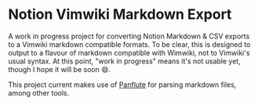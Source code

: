 # Notion Vimwiki Markdown Export

A work in progress project for converting Notion Markdown & CSV exports to a Vimwiki markdown compatible formats. To be clear, this is designed to output to a flavour of markdown compatible with Wimwiki, not to Vimwiki's usual syntax. At this point, "work in progress" means it's not usable yet, though I hope it will be soon :smile:.

This project current makes use of [Panflute](https://github.com/sergiocorreia/panflute/) for parsing markdown files, among other tools.
